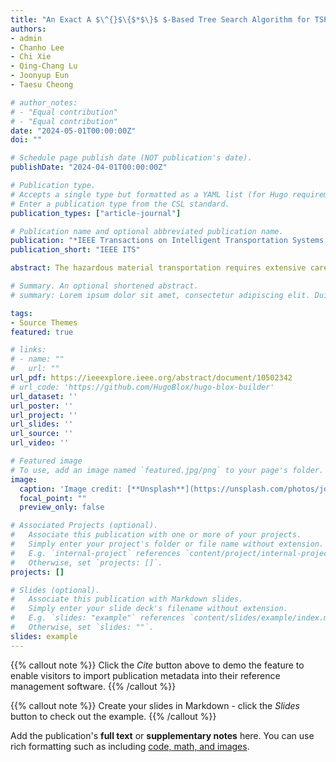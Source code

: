 ```yaml
---
title: "An Exact A $\^{}$\{$*$\}$ $-Based Tree Search Algorithm for TSP With Sequence-and-Load Dependent Risk"
authors:
- admin
- Chanho Lee
- Chi Xie
- Qing-Chang Lu
- Joonyup Eun
- Taesu Cheong

# author_notes:
# - "Equal contribution"
# - "Equal contribution"
date: "2024-05-01T00:00:00Z"
doi: ""

# Schedule page publish date (NOT publication's date).
publishDate: "2024-04-01T00:00:00Z"

# Publication type.
# Accepts a single type but formatted as a YAML list (for Hugo requirements).
# Enter a publication type from the CSL standard.
publication_types: ["article-journal"]

# Publication name and optional abbreviated publication name.
publication: "*IEEE Transactions on Intelligent Transportation Systems, 25*(9)"
publication_short: "IEEE ITS"

abstract: The hazardous material transportation requires extensive care owing to the disastrous consequences of accidents, such as chemical spills or radioactive exposures. Consequently, a minimum risk delivery plan that is dynamically decided by the cargo load of the vehicle at each customer must be scheduled. We introduce a traveling salesman problem (TSP) with a sequence-and-load dependent risk, which differs from the conventional TSP as the arc costs are determined by the hazardous cargo load at each decision epoch. We define our problem in a dynamic programming formulation and present mixed-integer linear program with a nonlinear objective function. To efficiently retrieve exact optimal solutions, we propose an iterative-deepening A*-based tree search algorithm using admissible lower and efficient upper bound algorithms for guaranteed optimality. Numerical experiments indicate that the proposed algorithm outperforms a current state-of-the-art solver. An ablation study and sensitivity analysis demonstrate the effectiveness of the proposed algorithm and derive managerial insights.

# Summary. An optional shortened abstract.
# summary: Lorem ipsum dolor sit amet, consectetur adipiscing elit. Duis posuere tellus ac convallis placerat. Proin tincidunt magna sed ex sollicitudin condimentum.

tags:
- Source Themes
featured: true

# links:
# - name: ""
#   url: ""
url_pdf: https://ieeexplore.ieee.org/abstract/document/10502342
# url_code: 'https://github.com/HugoBlox/hugo-blox-builder'
url_dataset: ''
url_poster: ''
url_project: ''
url_slides: ''
url_source: ''
url_video: ''

# Featured image
# To use, add an image named `featured.jpg/png` to your page's folder. 
image:
  caption: 'Image credit: [**Unsplash**](https://unsplash.com/photos/jdD8gXaTZsc)'
  focal_point: ""
  preview_only: false

# Associated Projects (optional).
#   Associate this publication with one or more of your projects.
#   Simply enter your project's folder or file name without extension.
#   E.g. `internal-project` references `content/project/internal-project/index.md`.
#   Otherwise, set `projects: []`.
projects: []

# Slides (optional).
#   Associate this publication with Markdown slides.
#   Simply enter your slide deck's filename without extension.
#   E.g. `slides: "example"` references `content/slides/example/index.md`.
#   Otherwise, set `slides: ""`.
slides: example
---
```


{{% callout note %}}
Click the *Cite* button above to demo the feature to enable visitors to import publication metadata into their reference management software.
{{% /callout %}}

{{% callout note %}}
Create your slides in Markdown - click the *Slides* button to check out the example.
{{% /callout %}}

Add the publication's **full text** or **supplementary notes** here. You can use rich formatting such as including [code, math, and images](https://docs.hugoblox.com/content/writing-markdown-latex/).
